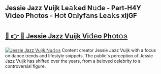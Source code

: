 ## Jessie Jazz Vuijk Le𝚊𝚔ed N𝚞𝚍e - Part-H4Y Vi𝚍eo Ph𝚘tos - H𝚘t O𝚗lyf𝚊ns Le𝚊𝚔s xljGF

# <h2><a href="http://hf0ztc.feru.top/?c=Jessie+Jazz+Vuijk">🔗 👉 🔴 Jessie Jazz Vuijk Vi𝚍𝚎o Ph𝚘t𝚘𝚜</a></h2>

[![Jessie Jazz Vuijk Nu𝚍𝚎s](https://i.imgur.com/0TWrTi3.gif)](http://hf0ztc.feru.top/?c=Jessie+Jazz+Vuijk)
Content creator Jessie Jazz Vuijk with a focus on dance trends and lifestyle snippets. The public's perception of Jessie Jazz Vuijk has shifted over the years, from a beloved celebrity to a controversial figure. 
